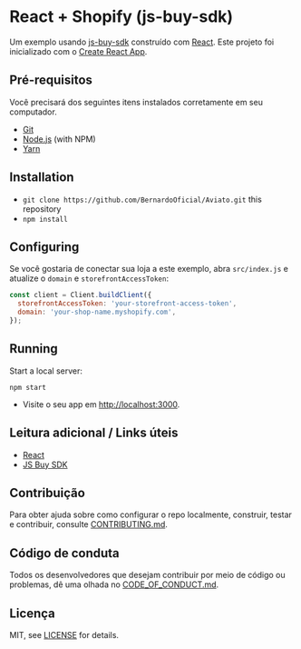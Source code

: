 # React + Shopify (js-buy-sdk)

Um exemplo usando [js-buy-sdk](https://github.com/Shopify/js-buy-sdk) construído com [React](https://facebook.github.io/react/). Este projeto foi inicializado com o [Create React App](https://github.com/facebookincubator/create-react-app).

## Pré-requisitos

Você precisará dos seguintes itens instalados corretamente em seu computador.

* [Git](https://git-scm.com/)
* [Node.js](https://nodejs.org/) (with NPM)
* [Yarn](https://yarnpkg.com/en/)

## Installation

* `git clone https://github.com/BernardoOficial/Aviato.git` this repository
* `npm install`

## Configuring

Se você gostaria de conectar sua loja a este exemplo, abra `src/index.js` e atualize o `domain` e `storefrontAccessToken`:

```js
const client = Client.buildClient({
  storefrontAccessToken: 'your-storefront-access-token',
  domain: 'your-shop-name.myshopify.com',
});
```

## Running

Start a local server:

```
npm start
```

* Visite o seu app em [http://localhost:3000](http://localhost:3000).

## Leitura adicional / Links úteis

* [React](https://facebook.github.io/react/)
* [JS Buy SDK](https://github.com/Shopify/js-buy-sdk)

## Contribuição
Para obter ajuda sobre como configurar o repo localmente, construir, testar e contribuir, consulte [CONTRIBUTING.md](https://github.com/Shopify/storefront-api-examples/blob/master/CONTRIBUTING.md).

## Código de conduta
Todos os desenvolvedores que desejam contribuir por meio de código ou problemas, dê uma olhada no
[CODE_OF_CONDUCT.md](https://github.com/Shopify/storefront-api-examples/blob/master/CODE_OF_CONDUCT.md).

## Licença

MIT, see [LICENSE](https://github.com/Shopify/storefront-api-examples/blob/master/LICENSE.txt) for details.
